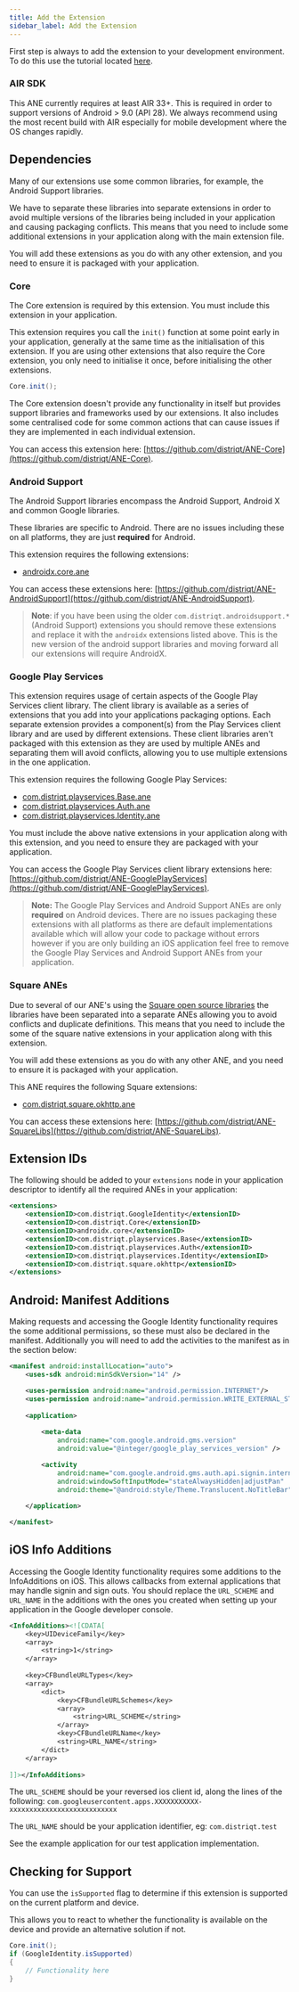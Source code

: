 ```yaml
---
title: Add the Extension
sidebar_label: Add the Extension
---
```



First step is always to add the extension to your development environment. 
To do this use the tutorial located [here](/docs/tutorials/getting-started).


### AIR SDK


This ANE currently requires at least AIR 33+. This is required in order to support versions of Android > 9.0 (API 28). We always recommend using the most recent build with AIR especially for mobile development where the OS changes rapidly.



## Dependencies

Many of our extensions use some common libraries, for example, the Android Support libraries.

We have to separate these libraries into separate extensions in order to avoid multiple versions of the libraries being included in your application and causing packaging conflicts. This means that you need to include some additional extensions in your application along with the main extension file.

You will add these extensions as you do with any other extension, and you need to ensure it is packaged with your application.


### Core 

The Core extension is required by this extension. You must include this extension in your application.

This extension requires you call the `init()` function at some point early in your application, generally at the same time as the initialisation of this extension. If you are using other extensions that also require the Core extension, you only need to initialise it once, before initialising the other extensions.

```actionscript
Core.init();
```

The Core extension doesn't provide any functionality in itself but provides support libraries and frameworks used by our extensions.
It also includes some centralised code for some common actions that can cause issues if they are implemented in each individual extension.

You can access this extension here: [https://github.com/distriqt/ANE-Core](https://github.com/distriqt/ANE-Core).


### Android Support

The Android Support libraries encompass the Android Support, Android X and common Google libraries. 

These libraries are specific to Android. There are no issues including these on all platforms, they are just **required** for Android.

This extension requires the following extensions:

- [androidx.core.ane](https://github.com/distriqt/ANE-AndroidSupport/raw/master/lib/androidx.core.ane)

You can access these extensions here: [https://github.com/distriqt/ANE-AndroidSupport](https://github.com/distriqt/ANE-AndroidSupport).


>
> **Note**: if you have been using the older `com.distriqt.androidsupport.*` (Android Support) extensions you should remove these extensions and replace it with the `androidx` extensions listed above. This is the new version of the android support libraries and moving forward all our extensions will require AndroidX.
>


### Google Play Services 

This extension requires usage of certain aspects of the Google Play Services client library. 
The client library is available as a series of extensions that you add into your applications packaging options. 
Each separate extension provides a component(s) from the Play Services client library and are used by different extensions. 
These client libraries aren't packaged with this extension as they are used by multiple ANEs and separating them 
will avoid conflicts, allowing you to use multiple extensions in the one application.

This extension requires the following Google Play Services:

- [com.distriqt.playservices.Base.ane](https://github.com/distriqt/ANE-GooglePlayServices/raw/master/lib/com.distriqt.playservices.Base.ane)
- [com.distriqt.playservices.Auth.ane](https://github.com/distriqt/ANE-GooglePlayServices/raw/master/lib/com.distriqt.playservices.Auth.ane)
- [com.distriqt.playservices.Identity.ane](https://github.com/distriqt/ANE-GooglePlayServices/raw/master/lib/com.distriqt.playservices.Identity.ane)

You must include the above native extensions in your application along with this extension, 
and you need to ensure they are packaged with your application.

You can access the Google Play Services client library extensions here: 
[https://github.com/distriqt/ANE-GooglePlayServices](https://github.com/distriqt/ANE-GooglePlayServices).


>
> **Note:** The Google Play Services and Android Support ANEs are only **required** on Android devices. 
> There are no issues packaging these extensions with all platforms as there are default implementations available which will allow your code to package without errors however if you are only building an iOS application feel free to remove the Google Play Services and Android Support ANEs from your application.
>



### Square ANEs

Due to several of our ANE's using the [Square open source libraries](http://square.github.io) the libraries have been separated into a separate ANEs allowing you to avoid conflicts and duplicate definitions. This means that you need to include the some of the square native extensions in your application along with this extension. 

You will add these extensions as you do with any other ANE, and you need to ensure it is packaged with your application. 

This ANE requires the following Square extensions:

- [com.distriqt.square.okhttp.ane](https://github.com/distriqt/ANE-SquareLibs/raw/master/lib/com.distriqt.square.okhttp.ane)

You can access these extensions here: [https://github.com/distriqt/ANE-SquareLibs](https://github.com/distriqt/ANE-SquareLibs).



## Extension IDs

The following should be added to your `extensions` node in your application descriptor to identify all the required ANEs in your application:

```xml
<extensions>
    <extensionID>com.distriqt.GoogleIdentity</extensionID>
    <extensionID>com.distriqt.Core</extensionID>
    <extensionID>androidx.core</extensionID>
    <extensionID>com.distriqt.playservices.Base</extensionID>
    <extensionID>com.distriqt.playservices.Auth</extensionID>
    <extensionID>com.distriqt.playservices.Identity</extensionID>
    <extensionID>com.distriqt.square.okhttp</extensionID>
</extensions>
```





## Android: Manifest Additions

Making requests and accessing the Google Identity functionality requires the some additional permissions, 
so these must also be declared in the manifest. Additionally you will need to add the activities to the 
manifest as in the section below:

```xml
<manifest android:installLocation="auto">
	<uses-sdk android:minSdkVersion="14" />

	<uses-permission android:name="android.permission.INTERNET"/>
	<uses-permission android:name="android.permission.WRITE_EXTERNAL_STORAGE" />
	
	<application>
	
		<meta-data 
			android:name="com.google.android.gms.version"
			android:value="@integer/google_play_services_version" />

		<activity 
			android:name="com.google.android.gms.auth.api.signin.internal.SignInHubActivity" 
			android:windowSoftInputMode="stateAlwaysHidden|adjustPan" 
			android:theme="@android:style/Theme.Translucent.NoTitleBar" />
				
	</application>

</manifest>
```


## iOS Info Additions

Accessing the Google Identity functionality requires some additions to the InfoAdditions on iOS. 
This allows callbacks from external applications that may handle signin and sign outs. You should 
replace the `URL_SCHEME` and `URL_NAME` in the additions with the ones you created when setting 
up your application in the Google developer console.

```xml
<InfoAdditions><![CDATA[
	<key>UIDeviceFamily</key>
	<array>
		<string>1</string>
	</array>
	
	<key>CFBundleURLTypes</key>
	<array>
		<dict>
			<key>CFBundleURLSchemes</key>
			<array>
				<string>URL_SCHEME</string>
			</array>
			<key>CFBundleURLName</key>
			<string>URL_NAME</string>
		</dict>
	</array>
	
]]></InfoAdditions>
```

The `URL_SCHEME` should be your reversed ios client id, along the lines of the following: 
`com.googleusercontent.apps.XXXXXXXXXXX-xxxxxxxxxxxxxxxxxxxxxxxxxxx`

The `URL_NAME` should be your application identifier, eg: `com.distriqt.test`

See the example application for our test application implementation.



## Checking for Support

You can use the `isSupported` flag to determine if this extension is supported on the current platform and device.

This allows you to react to whether the functionality is available on the device and provide an alternative solution if not.


```actionscript
Core.init();
if (GoogleIdentity.isSupported)
{
	// Functionality here
}
```


